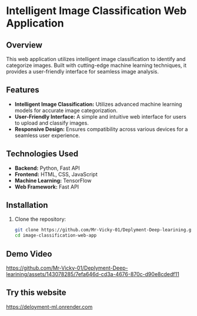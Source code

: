 # Intelligent Image Classification Web Application

## Overview

This web application utilizes intelligent image classification to identify and categorize images. Built with cutting-edge machine learning techniques, it provides a user-friendly interface for seamless image analysis.

## Features

- **Intelligent Image Classification:** Utilizes advanced machine learning models for accurate image categorization.
- **User-Friendly Interface:** A simple and intuitive web interface for users to upload and classify images.
- **Responsive Design:** Ensures compatibility across various devices for a seamless user experience.

## Technologies Used

- **Backend:** Python, Fast API
- **Frontend:** HTML, CSS, JavaScript
- **Machine Learning:** TensorFlow
- **Web Framework:** Fast API

## Installation

1. Clone the repository:

   ```bash
   git clone https://github.com/Mr-Vicky-01/Deplyment-Deep-learining.git
   cd image-classification-web-app


## Demo Video

https://github.com/Mr-Vicky-01/Deplyment-Deep-learining/assets/143078285/7efa646d-cd3a-4676-870c-d90e8cdedf11

## Try this website

https://deloyment-ml.onrender.com


